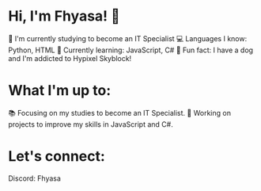 # Hi, I'm Fhyasa! 👋
🌱 I'm currently studying to become an IT Specialist
💻 Languages I know: Python, HTML
🔧 Currently learning: JavaScript, C#
🐶 Fun fact: I have a dog and I'm addicted to Hypixel Skyblock!

# What I'm up to:
📚 Focusing on my studies to become an IT Specialist.
🚀 Working on projects to improve my skills in JavaScript and C#.

# Let's connect:
Discord: Fhyasa
